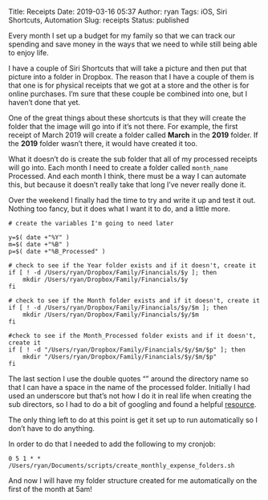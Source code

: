 Title: Receipts
Date: 2019-03-16 05:37
Author: ryan
Tags: iOS, Siri Shortcuts, Automation
Slug: receipts
Status: published

Every month I set up a budget for my family so that we can track our spending and save money in the ways that we need to while still being able to enjoy life.

I have a couple of Siri Shortcuts that will take a picture and then put that picture into a folder in Dropbox. The reason that I have a couple of them is that one is for physical receipts that we got at a store and the other is for online purchases. I’m sure that these couple be combined into one, but I haven’t done that yet.

One of the great things about these shortcuts is that they will create the folder that the image will go into if it’s not there. For example, the first receipt of March 2019 will create a folder called **March** in the **2019** folder. If the **2019** folder wasn’t there, it would have created it too.

What it doesn’t do is create the sub folder that all of my processed receipts will go into. Each month I need to create a folder called `month_name` Processed. And each month I think, there must be a way I can automate this, but because it doesn’t really take that long I’ve never really done it.

Over the weekend I finally had the time to try and write it up and test it out. Nothing too fancy, but it does what I want it to do, and a little more.

    # create the variables I'm going to need later

    y=$( date +"%Y" )
    m=$( date +"%B" )
    p=$( date +"%B_Processed" )

    # check to see if the Year folder exists and if it doesn't, create it
    if [ ! -d /Users/ryan/Dropbox/Family/Financials/$y ]; then
        mkdir /Users/ryan/Dropbox/Family/Financials/$y
    fi

    # check to see if the Month folder exists and if it doesn't, create it
    if [ ! -d /Users/ryan/Dropbox/Family/Financials/$y/$m ]; then
        mkdir /Users/ryan/Dropbox/Family/Financials/$y/$m
    fi

    #check to see if the Month_Processed folder exists and if it doesn't, create it
    if [ ! -d "/Users/ryan/Dropbox/Family/Financials/$y/$m/$p" ]; then
        mkdir "/Users/ryan/Dropbox/Family/Financials/$y/$m/$p"
    fi

The last section I use the double quotes “” around the directory name so that I can have a space in the name of the processed folder. Initially I had used an underscore but that’s not how I do it in real life when creating the sub directors, so I had to do a bit of googling and found a helpful [resource](https://ubuntuforums.org/showthread.php?t=1962625).

The only thing left to do at this point is get it set up to run automatically so I don’t have to do anything.

In order to do that I needed to add the following to my cronjob:

    0 5 1 * * /Users/ryan/Documents/scripts/create_monthly_expense_folders.sh

And now I will have my folder structure created for me automatically on the first of the month at 5am!
